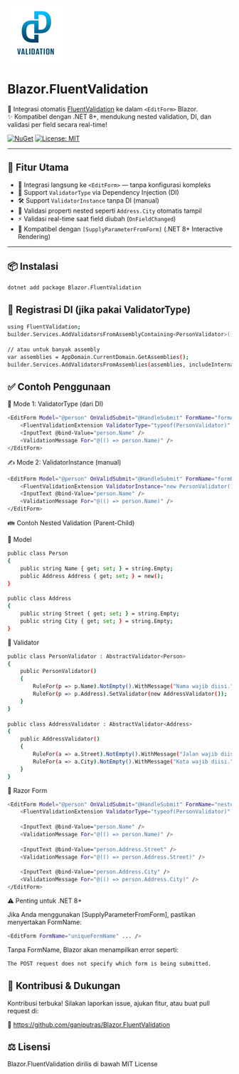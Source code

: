 ![Blazor.FluentValidation](https://raw.githubusercontent.com/ganiputras/Blazor.FluentValidation/refs/heads/master/logo.png)

# Blazor.FluentValidation

🚀 Integrasi otomatis [FluentValidation](https://docs.fluentvalidation.net) ke dalam `<EditForm>` Blazor.  
✨ Kompatibel dengan .NET 8+, mendukung nested validation, DI, dan validasi per field secara real-time!

[![NuGet](https://img.shields.io/nuget/v/Blazor.FluentValidation.svg?style=flat-square)](https://www.nuget.org/packages/Blazor.FluentValidation)
[![License: MIT](https://img.shields.io/badge/license-MIT-blue.svg?style=flat-square)](https://licenses.nuget.org/MIT)

---

## 🧩 Fitur Utama

- 🔗 Integrasi langsung ke `<EditForm>` — tanpa konfigurasi kompleks
- 💉 Support `ValidatorType` via Dependency Injection (DI)
- 🛠️ Support `ValidatorInstance` tanpa DI (manual)
- 🧠 Validasi properti nested seperti `Address.City` otomatis tampil
- ⚡ Validasi real-time saat field diubah (`OnFieldChanged`)
- 🔐 Kompatibel dengan `[SupplyParameterFromForm]` (.NET 8+ Interactive Rendering)

---

## 📦 Instalasi

```bash
dotnet add package Blazor.FluentValidation
```


## 🔧 Registrasi DI (jika pakai ValidatorType)
```bash
using FluentValidation;
builder.Services.AddValidatorsFromAssemblyContaining<PersonValidator>();

// atau untuk banyak assembly
var assemblies = AppDomain.CurrentDomain.GetAssemblies();
builder.Services.AddValidatorsFromAssemblies(assemblies, includeInternalTypes: true);
```
## ✅ Contoh Penggunaan

🧷 Mode 1: ValidatorType (dari DI)
```bash
<EditForm Model="@person" OnValidSubmit="@HandleSubmit" FormName="formA">
    <FluentValidationExtension ValidatorType="typeof(PersonValidator)" />
    <InputText @bind-Value="person.Name" />
    <ValidationMessage For="@(() => person.Name)" />
</EditForm>

 ```
  
✍️ Mode 2: ValidatorInstance (manual)
```bash
<EditForm Model="@person" OnValidSubmit="@HandleSubmit" FormName="formB">
    <FluentValidationExtension ValidatorInstance="new PersonValidator()" />
    <InputText @bind-Value="person.Name" />
    <ValidationMessage For="@(() => person.Name)" />
</EditForm>

 ```

👪 Contoh Nested Validation (Parent-Child)

🔹 Model
```bash
public class Person
{
    public string Name { get; set; } = string.Empty;
    public Address Address { get; set; } = new();
}

public class Address
{
    public string Street { get; set; } = string.Empty;
    public string City { get; set; } = string.Empty;
}

 ```   

🔹 Validator
```bash
public class PersonValidator : AbstractValidator<Person>
{
    public PersonValidator()
    {
        RuleFor(p => p.Name).NotEmpty().WithMessage("Nama wajib diisi.");
        RuleFor(p => p.Address).SetValidator(new AddressValidator());
    }
}

public class AddressValidator : AbstractValidator<Address>
{
    public AddressValidator()
    {
        RuleFor(a => a.Street).NotEmpty().WithMessage("Jalan wajib diisi.");
        RuleFor(a => a.City).NotEmpty().WithMessage("Kota wajib diisi.");
    }
}

 ```   

🔹 Razor Form
```bash
<EditForm Model="@person" OnValidSubmit="@HandleSubmit" FormName="nestedForm">
    <FluentValidationExtension ValidatorType="typeof(PersonValidator)" />

    <InputText @bind-Value="person.Name" />
    <ValidationMessage For="@(() => person.Name)" />

    <InputText @bind-Value="person.Address.Street" />
    <ValidationMessage For="@(() => person.Address.Street)" />

    <InputText @bind-Value="person.Address.City" />
    <ValidationMessage For="@(() => person.Address.City)" />
</EditForm>

 ```   


⚠️ Penting untuk .NET 8+

Jika Anda menggunakan [SupplyParameterFromForm], pastikan menyertakan FormName:
```bash
<EditForm FormName="uniqueFormName" ... />
 ```   
Tanpa FormName, Blazor akan menampilkan error seperti:
```bash
The POST request does not specify which form is being submitted.
 ```   

## 💬 Kontribusi & Dukungan

Kontribusi terbuka!
Silakan laporkan issue, ajukan fitur, atau buat pull request di:

🔗 https://github.com/ganiputras/Blazor.FluentValidation

## ⚖️ Lisensi
Blazor.FluentValidation dirilis di bawah MIT License
